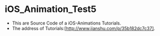 # iOS_Animation_Test5
- This are Source Code of a iOS-Animations Tutorials.
- The address of Tutorials:[http://www.jianshu.com/p/35b182dc7c37].
